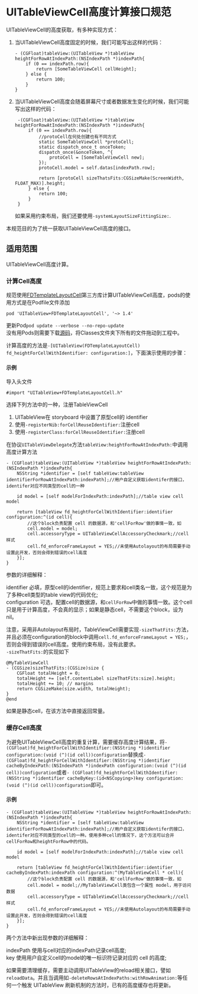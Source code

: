 # UITableViewCell高度计算接口规范
UITableViewCell的高度获取，有多种实现方式：

1. 当UITableViewCell高度固定的时候，我们可能写出这样的代码：
	
	```	
	- (CGFloat)tableView:(UITableView *)tableView heightForRowAtIndexPath:(NSIndexPath *)indexPath{
		if (0 == indexPath.row){
		    return [SomeTableViewCell cellHeight];
		} else {
		    return 100;
		}
	}
	```
1. 当UITableViewCell高度会随着屏幕尺寸或者数据发生变化的时候，我们可能写出这样的代码：

		-(CGFloat)tableView:(UITableView *)tableView heightForRowAtIndexPath:(NSIndexPath *)indexPath{
			if (0 == indexPath.row){
				//protoCell在何处创建也有不同方式
		    	static SomeTableViewCell *protoCell;
		    	static dispatch_once_t onceToken;
    			dispatch_once(&onceToken, ^{
        			protoCell = [SomeTableViewCell new];
    			});
				protoCell.model = self.datas[indexPath.row];
			
				return [protoCell sizeThatsFits:CGSizeMake(ScreenWidth, FLOAT_MAX)].height;
			} else {
				return 100;
			}
		}

    如果采用约束布局，我们还要使用`-systemLayoutSizeFittingSize:`.

本规范目的为了统一获取UITableViewCell高度的接口。


## 适用范围
UITableViewCell高度计算。
	
### 计算Cell高度
规范使用[FDTemplateLayoutCell](https://github.com/forkingdog/UITableView-FDTemplateLayoutCell.git)第三方库计算UITableViewCell高度，pods的使用方式是在Podfile文件添加

	pod 'UITableView+FDTemplateLayoutCell', '~> 1.4'
更新Pod`pod update --verbose --no-repo-update`  
没有用Pods则需要下载[源码](https://github.com/forkingdog/UITableView-FDTemplateLayoutCell.git)，将Classes文件夹下所有的文件拖动到工程中。  

计算高度的方法是`-[UITableView(FDTemplateLayoutCell) fd_heightForCellWithIdentifier: configuration:]`，下面演示使用的步骤： 

#### 示例
 
导入头文件

	#import "UITableView+FDTemplateLayoutCell.h"

选择下列方法中的一种，注册TableViewCell  

1. UITableView在 storyboard 中设置了原型cell的 identifier
2. 使用`-registerNib:forCellReuseIdentifier:`注册cell
3. 使用`-registerClass:forCellReuseIdentifier:`注册cell

在协议`UITableViewDelegate`方法`tableView:heightForRowAtIndexPath:`中调用高度计算方法

	- (CGFloat)tableView:(UITableView *)tableView heightForRowAtIndexPath:(NSIndexPath *)indexPath{
		NSString *identifier = [self tableView:tableView identifierForRowAtIndexPath:indexPath];//用户自定义获取identifer的接口，identifer对应不同类型的cell的一种
		
		id model = [self modelForIndexPath:indexPath];//table view cell model
		
		return [tableView fd_heightForCellWithIdentifier:identifier configuration:^(id cell){
			//这个block负责配置 cell 的数据源，和'cellForRow'做的事情一致，如
			cell.model = model;
			cell.accessoryType = UITableViewCellAccessoryCheckmark;//cell样式
			cell.fd_enforceFrameLayout = YES;//未使用Autolayout的布局需要手动设置此开发，否则会得到错误的cell高度
		}];
	}

参数的详细解释：

identifier  必填，原型cell的identifier，规范上要求和cell类名一致，这个规范是为了多种cell类型的table view的代码优化;     
configuration 可选，配置cell的数据源，和`cellForRow`中做的事情一致。这个cell只是用于计算高度，不会真的显示；如果是静态cell，不需要这个block，设为nil。  

注意，采用非Autolayout布局时，TableViewCell需要实现`-sizeThatFits:`方法，并且必须在configuration的block中调用`cell.fd_enforceFrameLayout = YES;`，否则会得到错误的cell高度。使用约束布局，没有此要求。  
`-sizeThatFits:`的实现如下

	@MyTableViewCell
	- (CGSize)sizeThatFits:(CGSize)size {
    	CGFloat totalHeight = 0;
    	totalHeight += [self.contentLabel sizeThatFits:size].height;
    	totalHeight += 10; // margins
    	return CGSizeMake(size.width, totalHeight);
	}
	@end
如果是静态cell，在该方法中直接返回常量。

### 缓存Cell高度
为避免UITableViewCell高度的重复计算，需要缓存高度计算结果，将`- (CGFloat)fd_heightForCellWithIdentifier:(NSString *)identifier
                            configuration:(void (^)(id cell))configuration`替换成`- (CGFloat)fd_heightForCellWithIdentifier:(NSString *)identifier
                         cacheByIndexPath:(NSIndexPath *)indexPath
                            configuration:(void (^)(id cell))configuration`或者`- (CGFloat)fd_heightForCellWithIdentifier:(NSString *)identifier cacheByKey:(id<NSCopying>)key configuration:(void (^)(id cell))configuration`即可。
                            
#### 示例
	                
	- (CGFloat)tableView:(UITableView *)tableView heightForRowAtIndexPath:(NSIndexPath *)indexPath{
		NSString *identifier = [self tableView:tableView identifierForRowAtIndexPath:indexPath];//用户自定义获取identifer的接口，identifer对应不同类型的cell的一种。使用多种cell的情况下，这个方法可以合并cellForRow和heightForRow中的代码。
		
		id model = [self modelForIndexPath:indexPath];//table view cell model
		
		return [tableView fd_heightForCellWithIdentifier:identifier cacheByIndexPath:indexPath configuration:^(MyTableViewCell * cell){
			//这个block负责配置 cell 的数据源，和'cellForRow'做的事情一致，如
			cell.model = model;//MyTableViewCell类包含一个属性 model，用于访问数据
			cell.accessoryType = UITableViewCellAccessoryCheckmark;//cell样式
			cell.fd_enforceFrameLayout = YES;//未使用Autolayout的布局需要手动设置此开发，否则会得到错误的cell高度
		}];
	}

两个方法中新出现参数的详细解释：

indexPath  使用与cell对应的indexPath记录cell高度;  
key  使用用户自定义cell的model的唯一标识符记录对应的 cell 的高度;   

如果需要清理缓存，需要主动调用UITableView的reload相关接口，譬如`reloadData`。并且当调用如`-deleteRowsAtIndexPaths:withRowAnimation:`等任何一个触发 UITableView 刷新机制的方法时，已有的高度缓存也将更新。


	